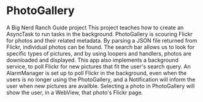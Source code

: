 # PhotoGallery
A Big Nerd Ranch Guide project
This project teaches how to create an AsyncTask to run tasks in the background. PhotoGallery is scouring Flickr for photos and their related metadata. By parsing a JSON file returned from Flickr, individual photos can be found. The search bar allows us to look for specific types of pictures, and by using loopers and handlers, photos are downloaded and displayed. This app also implements a background service, to poll Flickr for new pictures that fit the user's search query. An AlarmManager is set up to poll Flickr in the background, even when the users is no longer using the PhotoGallery, and a Notification will inform the user when new pictures are availble. Selecting a photo in PhotoGallery will show the user, in a WebView, that photo's Flickr page.
